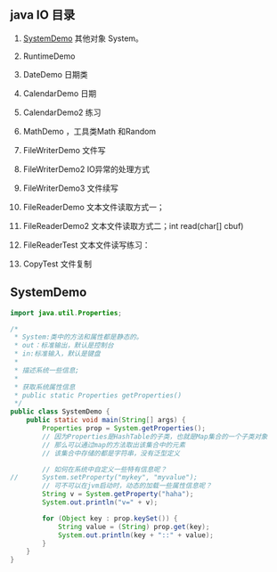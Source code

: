﻿java IO 目录
-----
1. [SystemDemo](#systemDemo) 其他对象 System。

2. RuntimeDemo

3. DateDemo 日期类

4. CalendarDemo 日期 

5. CalendarDemo2 练习

6. MathDemo ，工具类Math 和Random

7. FileWriterDemo 文件写

8. FileWriterDemo2 IO异常的处理方式

9. FileWriterDemo3 文件续写

10. FileReaderDemo 文本文件读取方式一；

11. FileReaderDemo2 文本文件读取方式二；int read(char[] cbuf) 

12. FileReaderTest 文本文件读写练习：

13. CopyTest 文件复制

## SystemDemo
```java
import java.util.Properties;

/*
 * System:类中的方法和属性都是静态的。
 * out：标准输出，默认是控制台
 * in:标准输入，默认是键盘
 * 
 * 描述系统一些信息;
 * 
 * 获取系统属性信息
 * public static Properties getProperties()
 */
public class SystemDemo {
	public static void main(String[] args) {
		Properties prop = System.getProperties();
		// 因为Properties是HashTable的子类，也就是Map集合的一个子类对象
		// 那么可以通过map的方法取出该集合中的元素
		// 该集合中存储的都是字符串，没有泛型定义

		// 如何在系统中自定义一些特有信息呢？
//		System.setProperty("mykey", "myvalue");
		// 可不可以在jvm启动时，动态的加载一些属性信息呢？
		String v = System.getProperty("haha");
		System.out.println("v=" + v);

		for (Object key : prop.keySet()) {
			String value = (String) prop.get(key);
			System.out.println(key + "::" + value);
		}
	}
}
```